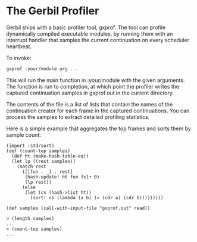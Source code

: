 # The Gerbil Profiler

Gerbil ships with a basic profiler tool, gxprof. The tool can profile dynamically compiled executable modules, by running them with an interrupt handler that samples the current continuation on every scheduler heartbeat.

To invoke:
```bash
gxprof :your/module arg ...
```

This will run the main function in :your/module with the given arguments. The function is run to completion, at which point the profiler writes the captured continuation samples in gxprof.out in the current directory.

The contents of the file is a list of lists that contain the names of the continuation creator for each frame in the captured continuations. You can process the samples to extract detailed profiling statistics.

Here is a simple example that aggregates the top frames and sorts them by sample count:

```
(import :std/sort)
(def (count-top samples)
  (def ht (make-hash-table-eq))
  (let lp ((rest samples))
    (match rest
      ([[fun . _] . rest]
       (hash-update! ht fun fx1+ 0)
       (lp rest))
      (else
       (let (cs (hash->list ht))
         (sort! cs (lambda (a b) (> (cdr a) (cdr b)))))))))

(def samples (call-with-input-file "gxprof.out" read))

> (length samples)
...
> (count-top samples)
...
```